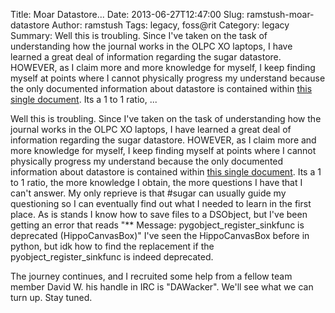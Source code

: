 Title: Moar Datastore...
Date: 2013-06-27T12:47:00
Slug: ramstush-moar-datastore
Author: ramstush
Tags: legacy, foss@rit
Category: legacy
Summary: Well this is troubling. Since I've taken on the task of understanding how the journal works in the OLPC XO laptops, I have learned a great deal of information regarding the sugar datastore. HOWEVER, as I claim more and more knowledge for myself, I keep finding myself at points where I cannot physically progress my understand because the only documented information about datastore is contained within [this single document](http://wiki.laptop.org/go/Sugar.datastore.datastore). Its a 1 to 1 ratio,  ... 

Well this is troubling. Since I've taken on the task of understanding how the
journal works in the OLPC XO laptops, I have learned a great deal of
information regarding the sugar datastore. HOWEVER, as I claim more and more
knowledge for myself, I keep finding myself at points where I cannot
physically progress my understand because the only documented information
about datastore is contained within [this single
document](http://wiki.laptop.org/go/Sugar.datastore.datastore). Its a 1 to 1
ratio, the more knowledge I obtain, the more questions I have that I can't
answer. My only reprieve is that #sugar can usually guide my questioning so I
can eventually find out what I needed to learn in the first place. As is
stands I know how to save files to a DSObject, but I've been getting an error
that reads "** Message: pygobject_register_sinkfunc is deprecated
(HippoCanvasBox)" I've seen the HippoCanvasBox before in python, but idk how
to find the replacement if the pyobject_register_sinkfunc is indeed
deprecated.

The journey continues, and I recruited some help from a fellow team member
David W. his handle in IRC is "DAWacker". We'll see what we can turn up. Stay
tuned.

